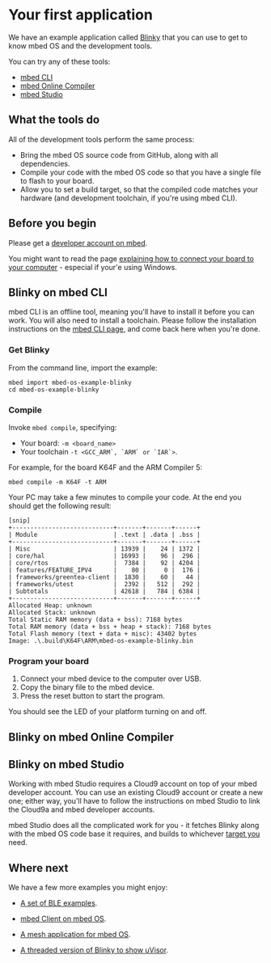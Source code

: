 # Your first application

We have an example application called [Blinky](https://github.com/ARMmbed/mbed-blinky-morpheus) that you can use to get to know mbed OS and the development tools.

You can try any of these tools:

* [mbed CLI](#blinky-on-mbed-cli)
* [mbed Online Compiler](#blinky-on-mbed-online-compiler)
* [mbed Studio](#blinky-on-mbed-studio)

## What the tools do

All of the development tools perform the same process:

* Bring the mbed OS source code from GitHub, along with all dependencies.
* Compile your code with the mbed OS code so that you have a single file to flash to your board.
* Allow you to set a build target, so that the compiled code matches your hardware (and development toolchain, if you're using mbed CLI).

## Before you begin

Please get a [developer account on mbed](https://developer.mbed.org/account/signup/).

You might want to read the page [explaining how to connect your board to your computer](serial_communication.md) - especial if your'e using Windows.


## Blinky on mbed CLI

mbed CLI is an offline tool, meaning you'll have to install it before you can work. You will also need to install a toolchain. Please follow the installation instructions on the [mbed CLI page](../dev_tools/cli.md), and come back here when you're done.

### Get Blinky

From the command line, import the example:

```
mbed import mbed-os-example-blinky
cd mbed-os-example-blinky
```

### Compile

Invoke `mbed compile`, specifying:

* Your board: ``-m <board_name>``
* Your  toolchain ``-t <GCC_ARM`, `ARM` or `IAR`>``.

For example, for the board K64F and the ARM Compiler 5:

```
mbed compile -m K64F -t ARM
```

Your PC may take a few minutes to compile your code. At the end you should get the following result:

```
[snip]
+----------------------------+-------+-------+------+
| Module                     | .text | .data | .bss |
+----------------------------+-------+-------+------+
| Misc                       | 13939 |    24 | 1372 |
| core/hal                   | 16993 |    96 |  296 |
| core/rtos                  |  7384 |    92 | 4204 |
| features/FEATURE_IPV4      |    80 |     0 |  176 |
| frameworks/greentea-client |  1830 |    60 |   44 |
| frameworks/utest           |  2392 |   512 |  292 |
| Subtotals                  | 42618 |   784 | 6384 |
+----------------------------+-------+-------+------+
Allocated Heap: unknown
Allocated Stack: unknown
Total Static RAM memory (data + bss): 7168 bytes
Total RAM memory (data + bss + heap + stack): 7168 bytes
Total Flash memory (text + data + misc): 43402 bytes
Image: .\.build\K64F\ARM\mbed-os-example-blinky.bin             
```

### Program your board

1. Connect your mbed device to the computer over USB.
1. Copy the binary file to the mbed device.
1. Press the reset button to start the program.

You should see the LED of your platform turning on and off.

## Blinky on mbed Online Compiler



## Blinky on mbed Studio

Working with mbed Studio requires a Cloud9 account on top of your mbed developer account. You can use an existing Cloud9 account or create a new one; either way, you'll have to follow the instructions on mbed Studio to link the Cloud9a and mbed developer accounts. 

mbed Studio does all the complicated work for you - it fetches Blinky along with the mbed OS code base it requires, and builds to whichever [target you]() need.


## Where next

We have a few more examples you might enjoy:

- [A set of BLE examples](https://github.com/ARMmbed/mbed-os-example-ble).

- [mbed Client on mbed OS](https://github.com/ARMmbed/mbed-os-example-client).

- [A mesh application for mbed OS](https://github.com/ARMmbed/mbed-os-example-mesh-minimal).

- [A threaded version of Blinky to show uVisor](https://github.com/ARMmbed/mbed-os-example-uvisor).

